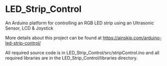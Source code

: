 # LED_Strip_Control
An Arduino platform for controlling an RGB LED strip using an Ultrasonic Sensor, LCD &amp; Joystick

More details about this project can be found at 
https://ainskip.com/arduino-led-strip-control/

All required source code is in LED_Strip_Control/src/stripControl.ino and all required libraries are in the LED_Strip_Control/libraries directory.

